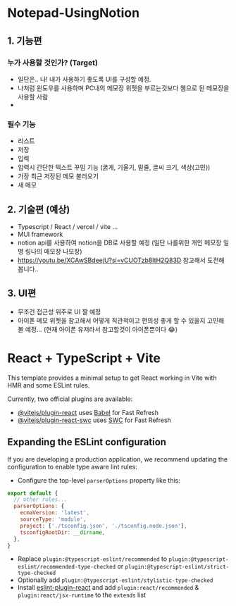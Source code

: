 ﻿# Notepad-UsingNotion

 
## 1. 기능편

### 누가 사용할 것인가? (Target)

- 일단은.. 나! 내가 사용하기 좋도록 UI를 구성할 예정. 
- 나처럼 윈도우를 사용하며 PC내의 메모장 위젯을 부르는것보다 웹으로 된 메모장을 사용할 사람
- 
### 필수 기능
- 리스트
- 저장
- 입력
- 입력시 간단한 텍스트 꾸밈 기능 (굵게, 기울기, 밑줄, 글씨 크기, 색상(고민))
- 가장 최근 저장된 메모 불러오기
- 새 메모

## 2. 기술편 (예상)
- Typescript / React / vercel / vite ...
- MUI framework
- notion api를 사용하여 notion을 DB로 사용할 예정 (일단 나를위한 개인 메모장 일명 링나의 메모장 나모장) 
- https://youtu.be/XCAwSBdeejU?si=vCUOTzb8ItH2Q83D 참고해서 도전해봅니다..

## 3. UI편
- 무조건 접근성 위주로 UI 짤 예정
- 아이폰 메모 위젯을 참고해서 어떻게 직관적이고 편의성 좋게 할 수 있을지 고민해볼 예정... (현재 아이폰 유저라서 참고할것이 아이폰뿐이다 😂)


# React + TypeScript + Vite

This template provides a minimal setup to get React working in Vite with HMR and some ESLint rules.

Currently, two official plugins are available:

- [@vitejs/plugin-react](https://github.com/vitejs/vite-plugin-react/blob/main/packages/plugin-react/README.md) uses [Babel](https://babeljs.io/) for Fast Refresh
- [@vitejs/plugin-react-swc](https://github.com/vitejs/vite-plugin-react-swc) uses [SWC](https://swc.rs/) for Fast Refresh

## Expanding the ESLint configuration

If you are developing a production application, we recommend updating the configuration to enable type aware lint rules:

- Configure the top-level `parserOptions` property like this:

```js
export default {
  // other rules...
  parserOptions: {
    ecmaVersion: 'latest',
    sourceType: 'module',
    project: ['./tsconfig.json', './tsconfig.node.json'],
    tsconfigRootDir: __dirname,
  },
}
```

- Replace `plugin:@typescript-eslint/recommended` to `plugin:@typescript-eslint/recommended-type-checked` or `plugin:@typescript-eslint/strict-type-checked`
- Optionally add `plugin:@typescript-eslint/stylistic-type-checked`
- Install [eslint-plugin-react](https://github.com/jsx-eslint/eslint-plugin-react) and add `plugin:react/recommended` & `plugin:react/jsx-runtime` to the `extends` list
